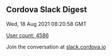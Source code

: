 ## Cordova Slack Digest
Wed, 18 Aug 2021 08:20:58 GMT

[User count: 4586](https://cordova.slack.com/)


Join the conversation at [slack.cordova.io](http://slack.cordova.io/)
